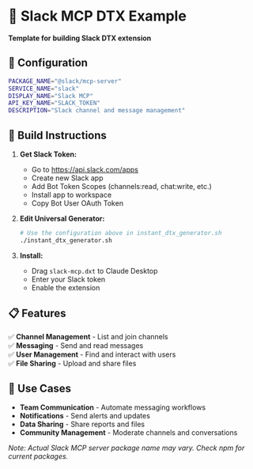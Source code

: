 # 💬 Slack MCP DTX Example

**Template for building Slack DTX extension**

## 🎯 Configuration

```bash
PACKAGE_NAME="@slack/mcp-server"
SERVICE_NAME="slack"
DISPLAY_NAME="Slack MCP"
API_KEY_NAME="SLACK_TOKEN"
DESCRIPTION="Slack channel and message management"
```

## 🚀 Build Instructions

1. **Get Slack Token:**
   - Go to https://api.slack.com/apps
   - Create new Slack app
   - Add Bot Token Scopes (channels:read, chat:write, etc.)
   - Install app to workspace
   - Copy Bot User OAuth Token

2. **Edit Universal Generator:**
   ```bash
   # Use the configuration above in instant_dtx_generator.sh
   ./instant_dtx_generator.sh
   ```

3. **Install:**
   - Drag `slack-mcp.dxt` to Claude Desktop
   - Enter your Slack token
   - Enable the extension

## 📋 Features

✅ **Channel Management** - List and join channels  
✅ **Messaging** - Send and read messages  
✅ **User Management** - Find and interact with users  
✅ **File Sharing** - Upload and share files  

## 🎯 Use Cases

- **Team Communication** - Automate messaging workflows
- **Notifications** - Send alerts and updates
- **Data Sharing** - Share reports and files
- **Community Management** - Moderate channels and conversations

*Note: Actual Slack MCP server package name may vary. Check npm for current packages.*